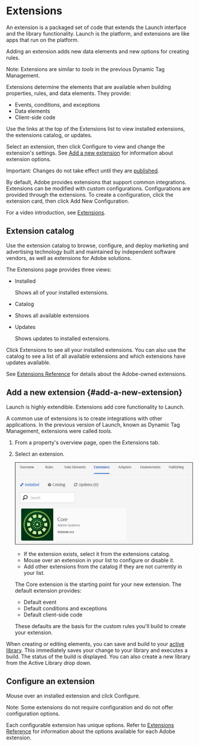 # Extensions

An extension is a packaged set of code that extends the Launch interface and the library functionality. Launch is the platform, and extensions are like apps that run on the platform.

Adding an extension adds new data elements and new options for creating rules.

Note: Extensions are similar to _tools_ in the previous Dynamic Tag Management.

Extensions determine the elements that are available when building properties, rules, and data elements. They provide:

* Events, conditions, and exceptions
* Data elements
* Client-side code

Use the links at the top of the Extensions list to view installed extensions, the extensions catalog, or updates.

Select an extension, then click Configure to view and change the extension's settings. See [Add a new extension](#add-a-new-extension) for information about extension options.

Important: Changes do not take effect until they are [published](../../publishing/).

By default, Adobe provides extensions that support common integrations. Extensions can be modified with custom configurations. Configurations are provided through the extensions. To create a configuration, click the extension card, then click Add New Configuration.

For a video introduction, see [Extensions](../../../quick-start/videos.md).

## Extension catalog

Use the extension catalog to browse, configure, and deploy marketing and advertising technology built and maintained by independent software vendors, as well as extensions for Adobe solutions.

The Extensions page provides three views:

* Installed

  Shows all of your installed extensions.

* Catalog
* Shows all available extensions
* Updates

  Shows updates to installed extensions.

Click Extensions to see all your installed extensions. You can also use the catalog to see a list of all available extensions and which extensions have updates available.

See [Extensions Reference](./) for details about the Adobe-owned extensions.

## Add a new extension {#add-a-new-extension}

Launch is highly extendible. Extensions add core functionality to Launch.

A common use of extensions is to create integrations with other applications. In the previous version of Launch, known as Dynamic Tag Management, extensions were called _tools_.

1. From a property's overview page, open the Extensions tab.
1. Select an extension.

   ![](/help/assets/extensions.png)

   * If the extension exists, select it from the extensions catalog.
   * Mouse over an extension in your list to configure or disable it.
   * Add other extensions from the catalog if they are not currently in your list.

   The Core extension is the starting point for your new extension. The default extension provides:

   * Default event
   * Default conditions and exceptions
   * Default client-side code

   These defaults are the basis for the custom rules you'll build to create your extension.

When creating or editing elements, you can save and build to your [active library](../../publishing/libraries.md#active-library). This immediately saves your change to your library and executes a build. The status of the build is displayed. You can also create a new library from the Active Library drop down.

## Configure an extension

Mouse over an installed extension and click Configure.

Note: Some extensions do not require configuration and do not offer configuration options.

Each configurable extension has unique options. Refer to [Extensions Reference](../../../extension-reference/web/) for information about the options available for each Adobe extension.

